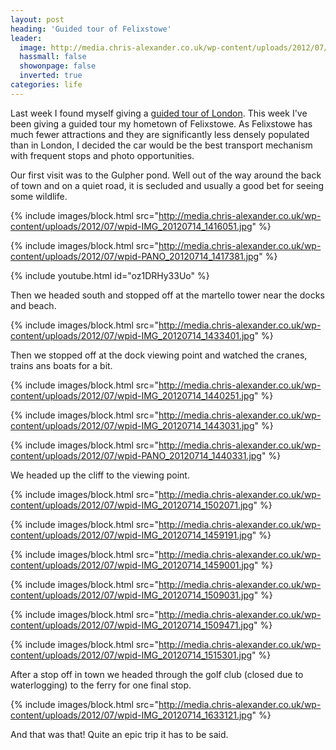 ```yaml
---
layout: post
heading: 'Guided tour of Felixstowe'
leader:
  image: http://media.chris-alexander.co.uk/wp-content/uploads/2012/07/wpid-IMG_20120714_1416051.jpg
  hassmall: false
  showonpage: false
  inverted: true
categories: life
---
```


Last week I found myself giving a [guided tour of London](/5529). This week I've been giving a guided tour my hometown of Felixstowe. As Felixstowe has much fewer attractions and they are significantly less densely populated than in London, I decided the car would be the best transport mechanism with frequent stops and photo opportunities.<br> 

Our first visit was to the Gulpher pond. Well out of the way around the back of town and on a quiet road, it is secluded and usually a good bet for seeing some wildlife.

{% include images/block.html src="http://media.chris-alexander.co.uk/wp-content/uploads/2012/07/wpid-IMG_20120714_1416051.jpg" %}

{% include images/block.html src="http://media.chris-alexander.co.uk/wp-content/uploads/2012/07/wpid-PANO_20120714_1417381.jpg" %}

{% include youtube.html id="oz1DRHy33Uo" %}

Then we headed south and stopped off at the martello tower near the docks and beach.

{% include images/block.html src="http://media.chris-alexander.co.uk/wp-content/uploads/2012/07/wpid-IMG_20120714_1433401.jpg" %}

Then we stopped off at the dock viewing point and watched the cranes, trains ans boats for a bit.

{% include images/block.html src="http://media.chris-alexander.co.uk/wp-content/uploads/2012/07/wpid-IMG_20120714_1440251.jpg" %}

{% include images/block.html src="http://media.chris-alexander.co.uk/wp-content/uploads/2012/07/wpid-IMG_20120714_1443031.jpg" %}

{% include images/block.html src="http://media.chris-alexander.co.uk/wp-content/uploads/2012/07/wpid-PANO_20120714_1440331.jpg" %}

We headed up the cliff to the viewing point.

{% include images/block.html src="http://media.chris-alexander.co.uk/wp-content/uploads/2012/07/wpid-IMG_20120714_1502071.jpg" %}

{% include images/block.html src="http://media.chris-alexander.co.uk/wp-content/uploads/2012/07/wpid-IMG_20120714_1459191.jpg" %}

{% include images/block.html src="http://media.chris-alexander.co.uk/wp-content/uploads/2012/07/wpid-IMG_20120714_1459001.jpg" %}

{% include images/block.html src="http://media.chris-alexander.co.uk/wp-content/uploads/2012/07/wpid-IMG_20120714_1509031.jpg" %}

{% include images/block.html src="http://media.chris-alexander.co.uk/wp-content/uploads/2012/07/wpid-IMG_20120714_1509471.jpg" %}

{% include images/block.html src="http://media.chris-alexander.co.uk/wp-content/uploads/2012/07/wpid-IMG_20120714_1515301.jpg" %}

After a stop off in town we headed through the golf club (closed due to waterlogging) to the ferry for one final stop.

{% include images/block.html src="http://media.chris-alexander.co.uk/wp-content/uploads/2012/07/wpid-IMG_20120714_1633121.jpg" %}

And that was that! Quite an epic trip it has to be said.
